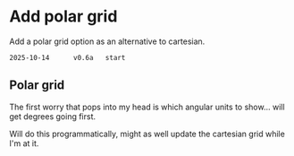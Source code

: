 Add polar grid
==============

Add a polar grid option as an alternative to cartesian.

```
2025-10-14		v0.6a	start
```


Polar grid
----------

The first worry that pops into my head is which angular units to show... will get degrees going first.

Will do this programmatically, might as well update the cartesian grid while I'm at it.


